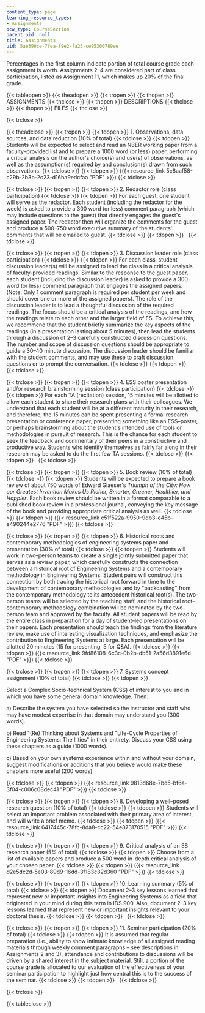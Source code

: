 ```yaml
---
content_type: page
learning_resource_types:
- Assignments
ocw_type: CourseSection
parent_uid: null
title: Assignments
uid: 5ae390ce-7fea-f9e2-fa23-ce95300789ee
---
```


Percentages in the first column indicate portion of total course grade each assignment is worth. Assignments 2–4 are considered part of class participation, listed as Assignment 11, which makes up 20% of the final grade.

{{< tableopen >}}
{{< theadopen >}}
{{< tropen >}}
{{< thopen >}}
ASSIGNMENTS
{{< thclose >}}
{{< thopen >}}
DESCRIPTIONS
{{< thclose >}}
{{< thopen >}}
FILES
{{< thclose >}}

{{< trclose >}}

{{< theadclose >}}
{{< tropen >}}
{{< tdopen >}}
1\. Observations, data sources, and data reduction (10% of total)
{{< tdclose >}}
{{< tdopen >}}
Students will be expected to select and read an NBER working paper from a faculty–provided list and to prepare a 1000 word (or less) paper, performing a critical analysis on the author's choice(s) and use(s) of observations, as well as the assumption(s) required by and conclusion(s) drawn from such observations.
{{< tdclose >}}
{{< tdopen >}}
({{< resource_link 5c8aaf58-c29b-2b3b-2c23-d16ba9edcfaa "PDF" >}})
{{< tdclose >}}

{{< trclose >}}
{{< tropen >}}
{{< tdopen >}}
2\. Redactor role (class participation)
{{< tdclose >}}
{{< tdopen >}}
For each guest, one student will serve as the redactor. Each student (including the redactor for the week) is asked to provide a 300 word (or less) comment paragraph (which may include questions to the guest) that directly engages the guest's assigned paper. The redactor then will organize the comments for the guest and produce a 500–750 word executive summary of the students' comments that will be emailed to guest.
{{< tdclose >}}
{{< tdopen >}}
 
{{< tdclose >}}

{{< trclose >}}
{{< tropen >}}
{{< tdopen >}}
3\. Discussion leader role (class participation)
{{< tdclose >}}
{{< tdopen >}}
For each class, student discussion leader(s) will be assigned to lead the class in a critical analysis of faculty-provided readings. Similar to the response to the guest paper, each student (including the discussion leader) is asked to provide a 300 word (or less) comment paragraph that engages the assigned papers. (Note: Only 1 comment paragraph is required per student per week and should cover one or more of the assigned papers). The role of the discussion leader is to lead a thoughtful discussion of the required readings. The focus should be a critical analysis of the readings, and how the readings relate to each other and the larger field of ES. To achieve this, we recommend that the student briefly summarize the key aspects of the readings (in a presentation lasting about 5 minutes), then lead the students through a discussion of 2–3 carefully constructed discussion questions. The number and scope of discussion questions should be appropriate to guide a 30–40 minute discussion. The discussion leader should be familiar with the student comments, and may use these to craft discussion questions or to prompt the conversation.
{{< tdclose >}}
{{< tdopen >}}
 
{{< tdclose >}}

{{< trclose >}}
{{< tropen >}}
{{< tdopen >}}
4\. ESS poster presentation and/or research brainstorming session (class participation)
{{< tdclose >}}
{{< tdopen >}}
For each TA (recitation) session, 15 minutes will be allotted to allow each student to share their research plans with their colleagues. We understand that each student will be at a different maturity in their research, and therefore, the 15 minutes can be spent presenting a formal research presentation or conference paper, presenting something like an ESS–poster, or perhaps brainstorming about the student's intended use of tools or methodologies in pursuit of research. This is the chance for each student to seek the feedback and commentary of their peers in a constructive and productive way. Students who identify themselves as fairly far along in their research may be asked to do the first few TA sessions.
{{< tdclose >}}
{{< tdopen >}}
 
{{< tdclose >}}

{{< trclose >}}
{{< tropen >}}
{{< tdopen >}}
5\. Book review (10% of total)
{{< tdclose >}}
{{< tdopen >}}
Students will be expected to prepare a book review of about 750 words of Edward Glaeser's _Triumph of the City: How our Greatest Invention Makes Us Richer, Smarter, Greener, Healthier, and Happier_. Each book review should be written in a format comparable to a published book review in a professional journal, conveying the key message of the book and providing appropriate critical analysis as well.
{{< tdclose >}}
{{< tdopen >}}
({{< resource_link c51f522a-9950-9db3-e45b-e490244e2776 "PDF" >}})
{{< tdclose >}}

{{< trclose >}}
{{< tropen >}}
{{< tdopen >}}
6\. Historical roots and contemporary methodologies of engineering systems paper and presentation (30% of total)
{{< tdclose >}}
{{< tdopen >}}
Students will work in two–person teams to create a single jointly submitted paper that serves as a review paper, which carefully constructs the connection between a historical root of Engineering Systems and a contemporary methodology in Engineering Systems. Student pairs will construct this connection by both tracing the historical root forward in time to the development of contemporary methodologies and by "backcasting" from the contemporary methodology to its antecedent historical root(s). The two–person teams will be selected by the teaching staff, and the historical root–contemporary methodology combination will be nominated by the two–person team and approved by the faculty. All student papers will be read by the entire class in preparation for a day of student–led presentations on their papers. Each presentation should teach the findings from the literature review, make use of interesting visualization techniques, and emphasize the contribution to Engineering Systems at large. Each presentation will be allotted 20 minutes (15 for presenting, 5 for Q&A).
{{< tdclose >}}
{{< tdopen >}}
({{< resource_link 9fd86108-6c3c-0b2b-db51-2a56d3891e6d "PDF" >}})
{{< tdclose >}}

{{< trclose >}}
{{< tropen >}}
{{< tdopen >}}
7\. Systems concept assignment (10% of total)
{{< tdclose >}}
{{< tdopen >}}


Select a Complex Socio-technical System (CSS) of interest to you and in which you have some general domain knowledge. Then:

a) Describe the system you have selected so the instructor and staff who may have modest expertise in that domain may understand you (300 words).

b) Read "(Re) Thinking about Systems and "Life-Cycle Properties of Engineering Systems: The Ilities" in their entirety. Discuss your CSS using these chapters as a guide (1000 words).

c) Based on your own systems experience within and without your domain, suggest modifications or additions that you believe would make these chapters more useful (200 words).


{{< tdclose >}}
{{< tdopen >}}
({{< resource_link 9813d68e-7bd5-bf6a-3f04-c006c08dec41 "PDF" >}})
{{< tdclose >}}

{{< trclose >}}
{{< tropen >}}
{{< tdopen >}}
8\. Developing a well–posed research question (10% of total)
{{< tdclose >}}
{{< tdopen >}}
Students will select an important problem associated with their primary area of interest, and will write a brief memo.
{{< tdclose >}}
{{< tdopen >}}
({{< resource_link 6417445c-78fc-8da8-cc22-54e873170515 "PDF" >}})
{{< tdclose >}}

{{< trclose >}}
{{< tropen >}}
{{< tdopen >}}
9\. Critical analysis of an ES research paper (5% of total)
{{< tdclose >}}
{{< tdopen >}}
Choose from a list of available papers and produce a 500 word in-depth critical analysis of your chosen paper.
{{< tdclose >}}
{{< tdopen >}}
({{< resource_link d2e5dc2d-5e03-89d9-16dd-3f183c32d360 "PDF" >}})
{{< tdclose >}}

{{< trclose >}}
{{< tropen >}}
{{< tdopen >}}
10\. Learning summary (5% of total)
{{< tdclose >}}
{{< tdopen >}}
Document 2–3 key lessons learned that represent new or important insights into Engineering Systems as a field that originated in your mind during this term in IDS.900. Also, document 2–3 key lessons learned that represent new or important insights relevant to your doctoral thesis.
{{< tdclose >}}
{{< tdopen >}}
 
{{< tdclose >}}

{{< trclose >}}
{{< tropen >}}
{{< tdopen >}}
11\. Seminar participation (20% of total)
{{< tdclose >}}
{{< tdopen >}}
It is assumed that regular preparation (i.e., ability to show intimate knowledge of all assigned reading materials through weekly comment paragraphs – see descriptions in Assignments 2 and 3), attendance and contributions to discussions will be driven by a shared interest in the subject material. Still, a portion of the course grade is allocated to our evaluation of the effectiveness of your seminar participation to highlight just how central this is to the success of the seminar.
{{< tdclose >}}
{{< tdopen >}}
 
{{< tdclose >}}

{{< trclose >}}

{{< tableclose >}}